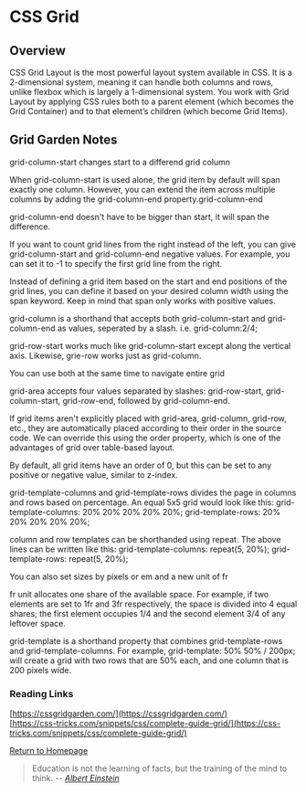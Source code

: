 # CSS Grid
 
  
## Overview
CSS Grid Layout is the most powerful layout system available in CSS. It is a 2-dimensional system, meaning it can handle both columns and rows, unlike flexbox which is largely a 1-dimensional system. You work with Grid Layout by applying CSS rules both to a parent element (which becomes the Grid Container) and to that element’s children (which become Grid Items).

## Grid Garden Notes
grid-column-start changes start to a differend grid column
 
When grid-column-start is used alone, the grid item by default will span exactly one column. However, you can extend the item across multiple columns by adding the grid-column-end property.grid-column-end 
 
grid-column-end doesn't have to be bigger than start, it will span the difference. 
 
If you want to count grid lines from the right instead of the left, you can give grid-column-start and grid-column-end negative values. For example, you can set it to -1 to specify the first grid line from the right.
 
Instead of defining a grid item based on the start and end positions of the grid lines, you can define it based on your desired column width using the span keyword. Keep in mind that span only works with positive values.
 
grid-column is a shorthand that accepts both grid-column-start and grid-column-end as values, seperated by a slash. i.e. grid-column:2/4;
 
grid-row-start works much like grid-column-start except along the vertical axis.
Likewise, grie-row works just as grid-column.
  
You can use both at the same time to navigate entire grid
  
grid-area accepts four values separated by slashes: grid-row-start, grid-column-start, grid-row-end, followed by grid-column-end.

If grid items aren't explicitly placed with grid-area, grid-column, grid-row, etc., they are automatically placed according to their order in the source code. We can override this using the order property, which is one of the advantages of grid over table-based layout.

By default, all grid items have an order of 0, but this can be set to any positive or negative value, similar to z-index.

grid-template-columns and grid-template-rows divides the page in columns and rows based on percentage. An equal 5x5 grid would look like this:
grid-template-columns: 20% 20% 20% 20% 20%;
grid-template-rows: 20% 20% 20% 20% 20%;

column and row templates can be shorthanded using repeat. The above lines can be written like this:
grid-template-columns: repeat(5, 20%);
grid-template-rows: repeat(5, 20%);

You can also set sizes by pixels or em and a new unit of fr

fr unit allocates one share of the available space. For example, if two elements are set to 1fr and 3fr respectively, the space is divided into 4 equal shares; the first element occupies 1/4 and the second element 3/4 of any leftover space.

grid-template is a shorthand property that combines grid-template-rows and grid-template-columns.
For example, grid-template: 50% 50% / 200px; will create a grid with two rows that are 50% each, and one column that is 200 pixels wide.



### Reading Links
[https://cssgridgarden.com/](https://cssgridgarden.com/)<br>
[https://css-tricks.com/snippets/css/complete-guide-grid/](https://css-tricks.com/snippets/css/complete-guide-grid/)



[Return to Homepage](https://claudiobailon.github.io/reading-notes/)


 
>Education is not the learning of facts,
>but the training of the mind to think.
> -- <cite>[Albert Einstein][1]</cite>

[1]:https://www.goodreads.com/quotes/6137386-education-is-not-the-learning-of-facts-but-the-training 
